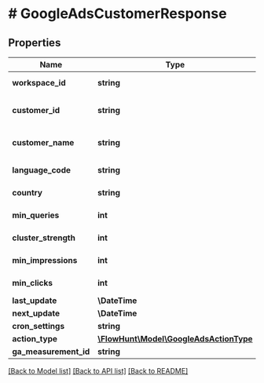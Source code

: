# # GoogleAdsCustomerResponse

## Properties

Name | Type | Description | Notes
------------ | ------------- | ------------- | -------------
**workspace_id** | **string** | Workspace ID |
**customer_id** | **string** | Google Ads Customer ID |
**customer_name** | **string** | Google Ads Customer Name |
**language_code** | **string** | Language Code |
**country** | **string** | Country Code |
**min_queries** | **int** | Minimum Queries |
**cluster_strength** | **int** | Cluster Strength |
**min_impressions** | **int** | Minimum Impressions |
**min_clicks** | **int** | Minimum Clicks |
**last_update** | **\DateTime** |  | [optional]
**next_update** | **\DateTime** |  | [optional]
**cron_settings** | **string** |  | [optional]
**action_type** | [**\FlowHunt\Model\GoogleAdsActionType**](GoogleAdsActionType.md) | Action Type |
**ga_measurement_id** | **string** |  | [optional]

[[Back to Model list]](../../README.md#models) [[Back to API list]](../../README.md#endpoints) [[Back to README]](../../README.md)
